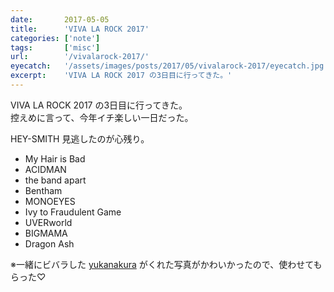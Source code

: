 ```yaml
---
date:       2017-05-05
title:      'VIVA LA ROCK 2017'
categories: ['note']
tags:       ['misc']
url:        '/vivalarock-2017/'
eyecatch:   '/assets/images/posts/2017/05/vivalarock-2017/eyecatch.jpg'
excerpt:    'VIVA LA ROCK 2017 の3日目に行ってきた。'
---
```


VIVA LA ROCK 2017 の3日目に行ってきた。  
控えめに言って、今年イチ楽しい一日だった。

HEY-SMITH 見逃したのが心残り。

- My Hair is Bad
- ACIDMAN
- the band apart
- Bentham
- MONOEYES
- Ivy to Fraudulent Game
- UVERworld
- BIGMAMA
- Dragon Ash

※一緒にビバラした [yukanakura](http://hatomune.me/) がくれた写真がかわいかったので、使わせてもらった♡
